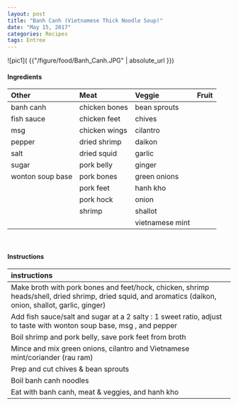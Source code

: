 ```yaml
---
layout: post
title: "Banh Canh (Vietnamese Thick Noodle Soup)"
date: "May 15, 2017"
categories: Recipes
tags: Entree
---
```




![pic1]( {{"/figure/food/Banh_Canh.JPG" | absolute_url }})




#### Ingredients

<table class = "presenttab">
 <thead>
  <tr>
   <th style="text-align:left;"> Other </th>
   <th style="text-align:left;"> Meat </th>
   <th style="text-align:left;"> Veggie </th>
   <th style="text-align:left;"> Fruit </th>
  </tr>
 </thead>
<tbody>
  <tr>
   <td style="text-align:left;"> banh canh </td>
   <td style="text-align:left;"> chicken bones </td>
   <td style="text-align:left;"> bean sprouts </td>
   <td style="text-align:left;">  </td>
  </tr>
  <tr>
   <td style="text-align:left;"> fish sauce </td>
   <td style="text-align:left;"> chicken feet </td>
   <td style="text-align:left;"> chives </td>
   <td style="text-align:left;">  </td>
  </tr>
  <tr>
   <td style="text-align:left;"> msg </td>
   <td style="text-align:left;"> chicken wings </td>
   <td style="text-align:left;"> cilantro </td>
   <td style="text-align:left;">  </td>
  </tr>
  <tr>
   <td style="text-align:left;"> pepper </td>
   <td style="text-align:left;"> dried shrimp </td>
   <td style="text-align:left;"> daikon </td>
   <td style="text-align:left;">  </td>
  </tr>
  <tr>
   <td style="text-align:left;"> salt </td>
   <td style="text-align:left;"> dried squid </td>
   <td style="text-align:left;"> garlic </td>
   <td style="text-align:left;">  </td>
  </tr>
  <tr>
   <td style="text-align:left;"> sugar </td>
   <td style="text-align:left;"> pork belly </td>
   <td style="text-align:left;"> ginger </td>
   <td style="text-align:left;">  </td>
  </tr>
  <tr>
   <td style="text-align:left;"> wonton soup base </td>
   <td style="text-align:left;"> pork bones </td>
   <td style="text-align:left;"> green onions </td>
   <td style="text-align:left;">  </td>
  </tr>
  <tr>
   <td style="text-align:left;">  </td>
   <td style="text-align:left;"> pork feet </td>
   <td style="text-align:left;"> hanh kho </td>
   <td style="text-align:left;">  </td>
  </tr>
  <tr>
   <td style="text-align:left;">  </td>
   <td style="text-align:left;"> pork hock </td>
   <td style="text-align:left;"> onion </td>
   <td style="text-align:left;">  </td>
  </tr>
  <tr>
   <td style="text-align:left;">  </td>
   <td style="text-align:left;"> shrimp </td>
   <td style="text-align:left;"> shallot </td>
   <td style="text-align:left;">  </td>
  </tr>
  <tr>
   <td style="text-align:left;">  </td>
   <td style="text-align:left;">  </td>
   <td style="text-align:left;"> vietnamese mint </td>
   <td style="text-align:left;">  </td>
  </tr>
</tbody>
</table>

<br>

#### Instructions

<table class = "presenttabnoh">
 <thead>
  <tr>
   <th style="text-align:left;"> instructions </th>
  </tr>
 </thead>
<tbody>
  <tr>
   <td style="text-align:left;"> Make broth with pork bones and feet/hock, chicken, shrimp heads/shell, dried shrimp, dried squid, and aromatics (daikon, onion, shallot, garlic, ginger) </td>
  </tr>
  <tr>
   <td style="text-align:left;"> Add fish sauce/salt and sugar at a 2 salty : 1 sweet ratio, adjust to taste with wonton soup base, msg , and pepper </td>
  </tr>
  <tr>
   <td style="text-align:left;"> Boil shrimp and pork belly, save pork feet from broth </td>
  </tr>
  <tr>
   <td style="text-align:left;"> Mince and mix green onions, cilantro and Vietnamese mint/coriander (rau ram) </td>
  </tr>
  <tr>
   <td style="text-align:left;"> Prep and cut chives &amp; bean sprouts </td>
  </tr>
  <tr>
   <td style="text-align:left;"> Boil banh canh noodles </td>
  </tr>
  <tr>
   <td style="text-align:left;"> Eat with banh canh, meat &amp; veggies, and hanh kho </td>
  </tr>
</tbody>
</table>

